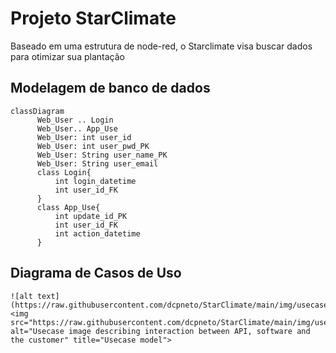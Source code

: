 # Projeto StarClimate
Baseado em uma estrutura de node-red, o Starclimate visa buscar dados para otimizar sua plantação

## Modelagem de banco de dados

```mermaid
classDiagram
      Web_User .. Login
      Web_User.. App_Use
      Web_User: int user_id
      Web_User: int user_pwd_PK
      Web_User: String user_name_PK
      Web_User: String user_email
      class Login{
          int login_datetime
          int user_id_FK
      }
      class App_Use{
          int update_id_PK
          int user_id_FK
          int action_datetime
      }
```
## Diagrama de Casos de Uso

```
![alt text](https://raw.githubusercontent.com/dcpneto/StarClimate/main/img/usecase.png)
<img src="https://raw.githubusercontent.com/dcpneto/StarClimate/main/img/usecase.png" alt="Usecase image describing interaction between API, software and the customer" title="Usecase model">
```

